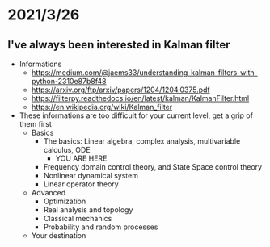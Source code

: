 # 2021/3/26
## I've always been interested in Kalman filter
- Informations
  - https://medium.com/@jaems33/understanding-kalman-filters-with-python-2310e87b8f48
  - https://arxiv.org/ftp/arxiv/papers/1204/1204.0375.pdf
  - https://filterpy.readthedocs.io/en/latest/kalman/KalmanFilter.html
  - https://en.wikipedia.org/wiki/Kalman_filter
- These informations are too difficult for your current level, get a grip of them first
  - Basics
    - The basics: Linear algebra, complex analysis, multivariable calculus, ODE
      - YOU ARE HERE
    - Frequency domain control theory, and State Space control theory
    - Nonlinear dynamical system
    - Linear operator theory
  - Advanced
    - Optimization
    - Real analysis and topology
    - Classical mechanics
    - Probability and random processes
  - Your destination
